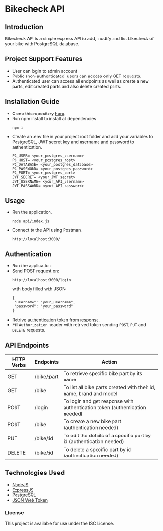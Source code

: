 # Bikecheck API
## Introduction
Bikecheck API is a simple express API to add, modify and list bikecheck of your bike with PostgreSQL database.
## Project Support Features
* User can login to admin account
* Public (non-authenticated) users can access only GET requests.
* Authenticated user can access all endpoints as well as create a new parts, edit created parts and also delete created parts.
## Installation Guide
* Clone this repository [here](https://github.com/PawelBorkowy/express-api-bikecheck.git).
* Run npm install to install all dependencies
  ```
  npm i
  ```
* Create an .env file in your project root folder and add your variables to PostgreSQL, JWT secret key and username and password to authentication.
  ```
  PG_USER= <your_postgres_username>
  PG_HOST= <your_postgres_host>
  PG_DATABASE= <your_postgres_database>
  PG_PASSWORD= <your_postgres_password>
  PG_PORT= <your_postgres_port>
  JWT_SECRET= <your_JWT_secret>
  JWT_USERNAME= <your_API_username>
  JWT_PASSWORD= <yout_API_password>
  ```
## Usage
* Run the application.
  ```
  node api/index.js
  ```
* Connect to the API using Postman.
  ```
  http://localhost:3000/
  ```
## Authentication
* Run the application
* Send POST request on:
  ```
  http://localhost:3000/login
  ```
  with body filled with JSON:
  ```
  {
   "username": "your_username", 
   "password": "your_password"
  }
  ```
 * Retrive authentication token from response.
 * Fill `Authorization` header with retrived token sending `POST`, `PUT` and `DELETE` requests.
## API Endpoints
| HTTP Verbs | Endpoints | Action |
| --- | --- | --- |
| GET | /bike/:part | To retrieve specific bike part by its name |
| GET | /bike | To list all bike parts created with their id, name, brand and model |
| POST | /login | To login and get response with authentication token (authentication needed) |
| POST | /bike | To create a new bike part (authentication needed) |
| PUT | /bike/:id | To edit the details of a specific part by id (authentication needed) |
| DELETE | /bike/:id | To delete a specific part by id (authentication needed) |
## Technologies Used
* [NodeJS](https://nodejs.org/) 
* [ExpressJS](https://www.expresjs.org/) 
* [PostgreSQL](https://www.postgresql.org/)
* [JSON Web Token](https://jwt.io/)
### License
This project is available for use under the ISC License.